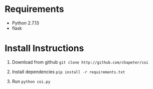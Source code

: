 # Requirements
* Python 2.7.13
* flask

# Install Instructions
1. Download from github ```git clone http://github.com/chapeter/coi```

2. Install dependencies ```pip install -r requirements.txt```

3. Run ```python coi.py```